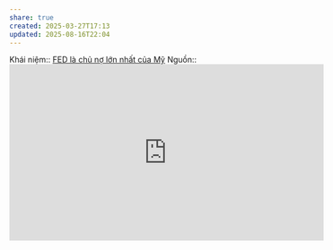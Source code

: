 ```yaml
---
share: true
created: 2025-03-27T17:13
updated: 2025-08-16T22:04
---
```

Khái niệm:: 
[FED là chủ nợ lớn nhất của Mỹ](./FED%20l%C3%A0%20ch%E1%BB%A7%20n%E1%BB%A3%20l%E1%BB%9Bn%20nh%E1%BA%A5t%20c%E1%BB%A7a%20M%E1%BB%B9.md)
Nguồn:: <iframe width="560" height="315" src="https://www.youtube.com/embed/Zv91-zuaZCo?si=jaDE1JKtyBCi6Unm" title="YouTube video player" frameborder="0" allow="accelerometer; autoplay; clipboard-write; encrypted-media; gyroscope; picture-in-picture; web-share" referrerpolicy="strict-origin-when-cross-origin" allowfullscreen></iframe>
